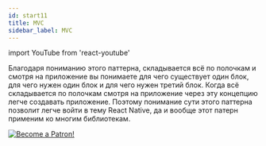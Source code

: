 ```yaml
---
id: start11
title: MVC
sidebar_label: MVC
---
```


import YouTube from 'react-youtube'

Благодаря пониманию этого паттерна, складывается всё по полочкам и смотря на приложение вы понимаете для чего существует один блок, для чего нужен один блок и для чего нужен третий блок. Когда всё складывается по полочкам смотря на приложение через эту концепцию легче создавать приложение. Поэтому понимание сути этого паттерна позволит легче войти в тему React Native, да и вообще этот патерн применим ко многим библиотекам.

<YouTube videoId='PQV4J-pOHPw' />

[![Become a Patron!](/img/logo/patreon.jpg)](https://www.patreon.com/bePatron?u=31769291)
